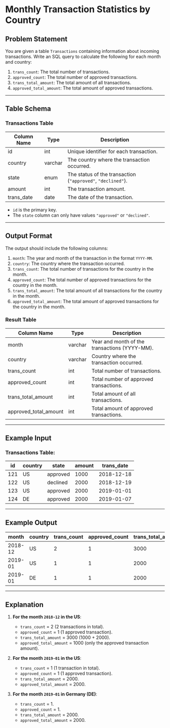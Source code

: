 # Monthly Transaction Statistics by Country

## Problem Statement
You are given a table `Transactions` containing information about incoming transactions. Write an SQL query to calculate the following for each month and country:
1. `trans_count`: The total number of transactions.
2. `approved_count`: The total number of approved transactions.
3. `trans_total_amount`: The total amount of all transactions.
4. `approved_total_amount`: The total amount of approved transactions.

---

## Table Schema

### Transactions Table
| Column Name   | Type    | Description                             |
|---------------|---------|-----------------------------------------|
| id            | int     | Unique identifier for each transaction.|
| country       | varchar | The country where the transaction occurred. |
| state         | enum    | The status of the transaction (`"approved"`, `"declined"`). |
| amount        | int     | The transaction amount.                |
| trans_date    | date    | The date of the transaction.           |

- `id` is the primary key.
- The `state` column can only have values `"approved"` or `"declined"`.

---

## Output Format

The output should include the following columns:
1. `month`: The year and month of the transaction in the format `YYYY-MM`.
2. `country`: The country where the transaction occurred.
3. `trans_count`: The total number of transactions for the country in the month.
4. `approved_count`: The total number of approved transactions for the country in the month.
5. `trans_total_amount`: The total amount of all transactions for the country in the month.
6. `approved_total_amount`: The total amount of approved transactions for the country in the month.

### Result Table
| Column Name             | Type    | Description                                   |
|-------------------------|---------|-----------------------------------------------|
| month                  | varchar | Year and month of the transactions (YYYY-MM). |
| country                | varchar | Country where the transaction occurred.       |
| trans_count            | int     | Total number of transactions.                |
| approved_count         | int     | Total number of approved transactions.        |
| trans_total_amount     | int     | Total amount of all transactions.            |
| approved_total_amount  | int     | Total amount of approved transactions.        |

---

## Example Input

### Transactions Table:
| id   | country | state    | amount | trans_date |
|------|---------|----------|--------|------------|
| 121  | US      | approved | 1000   | 2018-12-18 |
| 122  | US      | declined | 2000   | 2018-12-19 |
| 123  | US      | approved | 2000   | 2019-01-01 |
| 124  | DE      | approved | 2000   | 2019-01-07 |

---

## Example Output

| month    | country | trans_count | approved_count | trans_total_amount | approved_total_amount |
|----------|---------|-------------|----------------|--------------------|-----------------------|
| 2018-12  | US      | 2           | 1              | 3000               | 1000                  |
| 2019-01  | US      | 1           | 1              | 2000               | 2000                  |
| 2019-01  | DE      | 1           | 1              | 2000               | 2000                  |

---

## Explanation

1. **For the month `2018-12` in the US**:
   - `trans_count` = 2 (2 transactions in total).
   - `approved_count` = 1 (1 approved transaction).
   - `trans_total_amount` = 3000 (1000 + 2000).
   - `approved_total_amount` = 1000 (only the approved transaction amount).

2. **For the month `2019-01` in the US**:
   - `trans_count` = 1 (1 transaction in total).
   - `approved_count` = 1 (1 approved transaction).
   - `trans_total_amount` = 2000.
   - `approved_total_amount` = 2000.

3. **For the month `2019-01` in Germany (DE)**:
   - `trans_count` = 1.
   - `approved_count` = 1.
   - `trans_total_amount` = 2000.
   - `approved_total_amount` = 2000.
